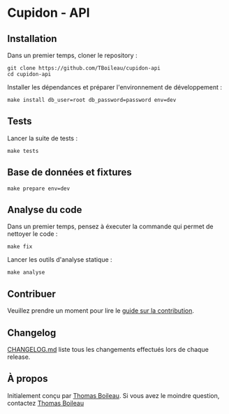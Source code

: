 # Cupidon - API

## Installation

Dans un premier temps, cloner le repository :
```
git clone https://github.com/TBoileau/cupidon-api
cd cupidon-api
```

Installer les dépendances et préparer l'environnement de développement :
```
make install db_user=root db_password=password env=dev
```

## Tests
Lancer la suite de tests :
```
make tests
```

## Base de données et fixtures
```
make prepare env=dev
```

## Analyse du code
Dans un premier temps, pensez à éxecuter la commande qui permet de nettoyer le code :
```
make fix
```

Lancer les outils d'analyse statique :
```
make analyse
```

## Contribuer
Veuillez prendre un moment pour lire le [guide sur la contribution](CONTRIBUTING.md).

## Changelog
[CHANGELOG.md](CHANGELOG.md) liste tous les changements effectués lors de chaque release.

## À propos
Initialement conçu par [Thomas Boileau](https://github.com/TBoileau). Si vous avez le moindre question, contactez [Thomas Boileau](mailto:t-boileau@email.com?subject=[Gitlab]%20Cupidon)
